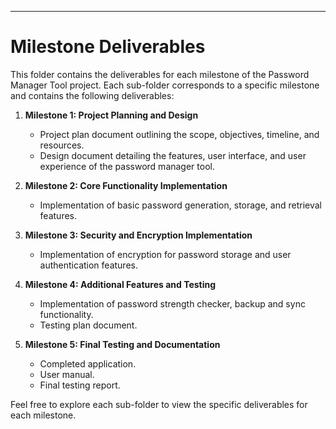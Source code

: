 ---

# Milestone Deliverables

This folder contains the deliverables for each milestone of the Password Manager Tool project. Each sub-folder corresponds to a specific milestone and contains the following deliverables:

1. **Milestone 1: Project Planning and Design**
   - Project plan document outlining the scope, objectives, timeline, and resources.
   - Design document detailing the features, user interface, and user experience of the password manager tool.

2. **Milestone 2: Core Functionality Implementation**
   - Implementation of basic password generation, storage, and retrieval features.

3. **Milestone 3: Security and Encryption Implementation**
   - Implementation of encryption for password storage and user authentication features.

4. **Milestone 4: Additional Features and Testing**
   - Implementation of password strength checker, backup and sync functionality.
   - Testing plan document.

5. **Milestone 5: Final Testing and Documentation**
   - Completed application.
   - User manual.
   - Final testing report.

Feel free to explore each sub-folder to view the specific deliverables for each milestone.
